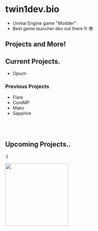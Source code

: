 # twin1dev.bio

- Unreal Engine game "Modder"
- Best game launcher dev out there fr 😎

## Projects and More!
## Current Projects.
- Opium

### Previous Projects
- Flare
- CoreMP
- Mako
- Sapphire

<br><br>
## Upcoming Projects..
:)

<img src="https://twin1.xyz/Thiswasunknown.gif" width=200> 
